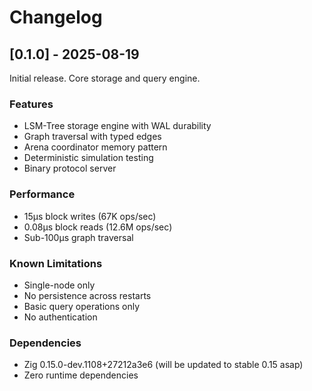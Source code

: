 # Changelog

## [0.1.0] - 2025-08-19

Initial release. Core storage and query engine.

### Features

- LSM-Tree storage engine with WAL durability
- Graph traversal with typed edges
- Arena coordinator memory pattern
- Deterministic simulation testing
- Binary protocol server

### Performance

- 15µs block writes (67K ops/sec)
- 0.08µs block reads (12.6M ops/sec)
- Sub-100µs graph traversal

### Known Limitations

- Single-node only
- No persistence across restarts
- Basic query operations only
- No authentication

### Dependencies

- Zig 0.15.0-dev.1108+27212a3e6 (will be updated to stable 0.15 asap)
- Zero runtime dependencies
